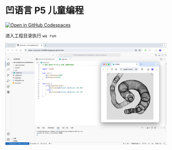 # 凹语言 P5 儿童编程

[![Open in GitHub Codespaces](https://github.com/codespaces/badge.svg)](https://codespaces.new/chai2010/wa-example-p5)

进入工程目录执行 `wa run`

![](wa-example-p5-01.png)

